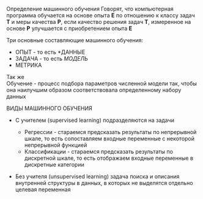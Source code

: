 
Определение машинного обучения
Говорят, что компьютерная программа обучается на основе опыта **E** по отношению к классу задач **T** и меры качества **P**, если качество решения задач **T**, измеренное на основе **P** улучшается с приобретением опыта **E**

Три основные составляющие машинного обучения:

- ОПЫТ - то есть *ДАННЫЕ
- ЗАДАЧА - то есть *МОДЕЛЬ*
- МЕТРИКА

Так же  
Обучение - процесс подбора параметров численной модели так, чтобы она наилучшим образом соответствовала определенному набору данных



ВИДЫ МАШИННОГО ОБУЧЕНИЯ
- С учителем (supervised learning)
	подразделяются на задачи
	- Регрессии - стараемся предсказать результаты по непрерывной шкале, то есть сопоставляем входные переменные с некоторой непрерывной функцией
	- Классификации - стараемся предсказать результаты по дискретной шкале, то есть отображаем входные переменные в дискретные категории


- Без учителя (unsupervised learning)
	задача поиска и описания внутренней структуры в данных, в которых не выделятся отдельно целевая переменная

